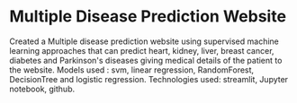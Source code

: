 # Multiple Disease Prediction Website
Created a Multiple disease prediction website using supervised machine learning approaches that can predict heart, kidney, liver, breast cancer, diabetes and Parkinson's diseases giving medical details of the patient to the website. 
Models used : svm, linear regression, RandomForest, DecisionTree and logistic regression.
Technologies used: streamlit, Jupyter notebook, github.
